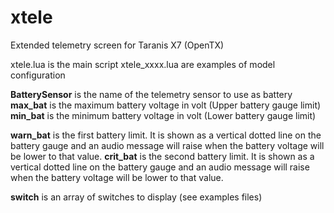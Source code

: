 # xtele
Extended telemetry screen for Taranis X7 (OpenTX)

xtele.lua is the main script
xtele_xxxx.lua are examples of model configuration

**BatterySensor** is the name of the telemetry sensor to use as battery
**max_bat** is the maximum battery voltage in volt (Upper battery gauge limit)
**min_bat** is the minimum battery voltage in volt (Lower battery gauge limit)

**warn_bat** is the first battery limit. It is shown as a vertical dotted line on the battery gauge and an audio message will raise when the battery voltage will be lower to that value.
**crit_bat** is the second battery limit. It is shown as a vertical dotted line on the battery gauge and an audio message will raise when the battery voltage will be lower to that value.

**switch** is an array of switches to display (see examples files)
